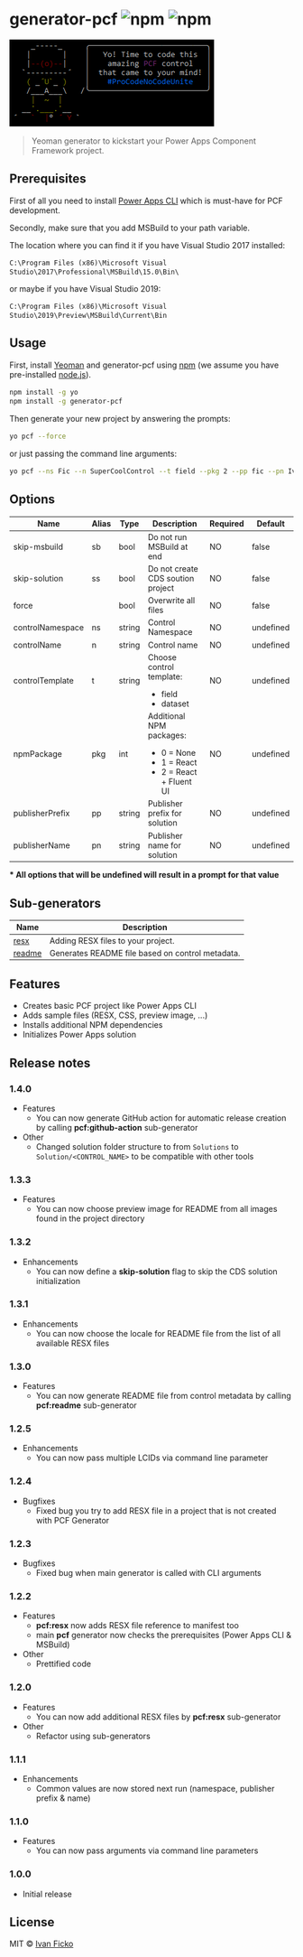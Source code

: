 # generator-pcf ![npm](https://img.shields.io/npm/v/generator-pcf) ![npm](https://img.shields.io/npm/dt/generator-pcf)
![](docs/generator-pcf.png)

> Yeoman generator to kickstart your Power Apps Component Framework project.

## Prerequisites

First of all you need to install [Power Apps CLI](https://docs.microsoft.com/en-us/powerapps/developer/common-data-service/powerapps-cli#install-power-apps-cli) which is must-have for PCF development.

Secondly, make sure that you add MSBuild to your path variable.

The location where you can find it if you have Visual Studio 2017 installed:

```
C:\Program Files (x86)\Microsoft Visual Studio\2017\Professional\MSBuild\15.0\Bin\
```

or maybe if you have Visual Studio 2019:

```
C:\Program Files (x86)\Microsoft Visual Studio\2019\Preview\MSBuild\Current\Bin
```

## Usage

First, install [Yeoman](http://yeoman.io) and generator-pcf using [npm](https://www.npmjs.com/) (we assume you have pre-installed [node.js](https://nodejs.org/)).

```bash
npm install -g yo
npm install -g generator-pcf
```

Then generate your new project by answering the prompts:

```bash
yo pcf --force
```

or just passing the command line arguments:

```bash
yo pcf --ns Fic --n SuperCoolControl --t field --pkg 2 --pp fic --pn IvanFicko --force
```

## Options

| Name             | Alias | Type   | Description                                                  | Required | Default   |
| ---------------- | ----- | ------ | ------------------------------------------------------------ | -------- | --------- |
| skip-msbuild     | sb    | bool   | Do not run MSBuild at end                                    | NO       | false     |
| skip-solution    | ss    | bool   | Do not create CDS soution project                            | NO       | false     |
| force            |       | bool   | Overwrite all files                                          | NO       | false     |
| controlNamespace | ns    | string | Control Namespace                                            | NO       | undefined |
| controlName      | n     | string | Control name                                                 | NO       | undefined |
| controlTemplate  | t     | string | Choose control template:<ul style="margin-bottom:0"><li>field</li><li>dataset</li></ul> | NO       | undefined |
| npmPackage       | pkg   | int    | Additional NPM packages:<ul style="margin-bottom:0"><li>0 = None</li><li>1 = React</li><li>2 = React + Fluent UI</li></ul> | NO       | undefined |
| publisherPrefix  | pp    | string | Publisher prefix for solution                                | NO       | undefined |
| publisherName    | pn    | string | Publisher name for solution                                  | NO       | undefined |

**\* All options that will be undefined will result in a prompt for that value**

## Sub-generators

| Name                     | Description                                      |
| ------------------------ | ------------------------------------------------ |
| [resx](docs/resx.md)     | Adding RESX files to your project.               |
| [readme](docs/readme.md) | Generates README file based on control metadata. |

## Features

 * Creates basic PCF project like Power Apps CLI
 * Adds sample files (RESX, CSS, preview image, ...)
 * Installs additional NPM dependencies
 * Initializes Power Apps solution

## Release notes

### 1.4.0
- Features
  - You can now generate GitHub action for automatic release creation by calling **pcf:github-action** sub-generator
- Other
  - Changed solution folder structure to from `Solutions` to  `Solution/<CONTROL_NAME>` to be compatible with other tools
  
### 1.3.3
- Features
  - You can now choose preview image for README from all images found in the project directory
  
### 1.3.2
- Enhancements
  - You can now define a **skip-solution** flag to skip the CDS solution initialization 

### 1.3.1
- Enhancements
  - You can now choose the locale for README file from the list of all available RESX files

### 1.3.0

- Features
  - You can now generate README file from control metadata by calling **pcf:readme** sub-generator

### 1.2.5

- Enhancements
  - You can now pass multiple LCIDs via command line parameter

### 1.2.4

- Bugfixes
  - Fixed bug you try to add RESX file in a project that is not created with PCF Generator

### 1.2.3

- Bugfixes
  - Fixed bug when main generator is called with CLI arguments

### 1.2.2

- Features
  - **pcf:resx** now adds RESX file reference to manifest too
  - main **pcf** generator now checks the prerequisites (Power Apps CLI & MSBuild)
- Other
  - Prettified code

### 1.2.0

- Features
  - You can now add additional RESX files by **pcf:resx** sub-generator
- Other
  - Refactor using sub-generators

### 1.1.1

- Enhancements
  - Common values are now stored next run (namespace, publisher prefix & name)

### 1.1.0

- Features
  - You can now pass arguments via command line parameters

### 1.0.0

- Initial release

## License

MIT © [Ivan Ficko](https://dynamicsninja.blog)